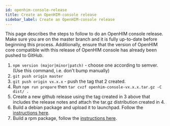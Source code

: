 ```yaml
---
id: openhim-console-release
title: Create an OpenHIM-console release
sidebar_label: Create an OpenHIM-console release
---
```


This page describes the steps to follow to do an OpenHIM console release. Make sure you are on the master branch and it is fully up-to-date before beginning this process. Additionally, ensure that the version of OpenHIM core compatible with this release of OpenHIM console has already been pushed to GitHub.

1. `npm version (major|minor|patch)` - choose one according to semver. (Use this command, i.e. don't bump manually)
1. `git push origin master`
1. `git push origin vx.x.x` - push the tag that 2 created.
1. Run `npm run prepare` then `tar cvzf openhim-console-vx.x.x.tar.gz -C dist/ .`
1. Create a new github release using the tag created in 3 above that includes the release notes and attach the tar.gz distribution created in 4.
1. Build a debian package and upload it to launchpad. Follow the [instructions here](https://github.com/jembi/openhim-console/tree/master/packaging).
1. Build a rpm package, follow the [instructions here](http://openhim.readthedocs.io/en/latest/how-to/how-to-build-and-test-rpm-package.html).
